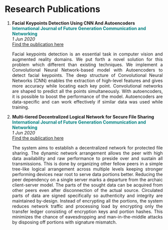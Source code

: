 # Research Publications

1.  **Facial Keypoints Detection Using CNN And Autoencoders**  
    **<span style="color: teal;">International Journal of Future Generation Communication and Networking</span>**  
    *1 Jun 2020*  
    [Find the publication here](http://sersc.org/journals/index.php/IJFGCN/article/view/26989)  
    <p align="justify">Facial keypoints detection is an essential task in computer vision and augmented reality domains. We put forth a novel solution for this problem which different than existing techniques. We implement a Convolutional Neural Network-based model with Autoencoders to detect facial keypoints. The deep structure of Convolutional Neural Networks (CNN) enables the extraction of high-level features and gives more accuracy while locating each key point. Convolutional networks are shaped to predict all the points simultaneously. With autoencoders, it is possible to boost the performance of the model. Autoencoders are data-specific and can work effectively if similar data was used while training.</p>

2.  **Multi-tiered Decentralized Logical Network for Secure File Sharing**  
    **<span style="color: teal;">International Journal of Future Generation Communication and Networking</span>**  
    *1 Jun 2020*  
    [Find the publication here](http://sersc.org/journals/index.php/IJFGCN/article/view/27006)  
    <p align="justify">The system aims to establish a decentralized network for protected file sharing. The dynamic network arrangement allows the peer with high data availability and raw performance to preside over and sustain all transmissions. This is done by organizing other fellow peers in a simple tree-like logical arrangement across multiple levels keeping stronger performing devices near root to serve data portions better. Reducing the peer dependency on a single server marks a departure from the archaic client-server model. The parts of the sought data can be acquired from other peers even after disconnection of the actual source. Circulated parts of data are signed specifically so authenticity and integrity are maintained by-design. Instead of encrypting all the portions, the system reduces network traffic and processing load by encrypting only the transfer ledger consisting of encryption keys and portion hashes. This minimizes the chance of eavesdropping and man-in-the-middle attacks by disposing off portions with signature mismatch.</p>
